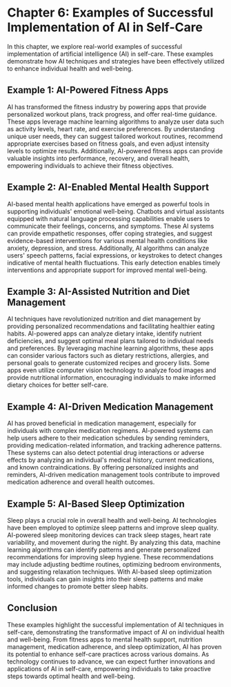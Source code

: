 Chapter 6: Examples of Successful Implementation of AI in Self-Care
===================================================================

In this chapter, we explore real-world examples of successful implementation of artificial intelligence (AI) in self-care. These examples demonstrate how AI techniques and strategies have been effectively utilized to enhance individual health and well-being.

Example 1: AI-Powered Fitness Apps
----------------------------------

AI has transformed the fitness industry by powering apps that provide personalized workout plans, track progress, and offer real-time guidance. These apps leverage machine learning algorithms to analyze user data such as activity levels, heart rate, and exercise preferences. By understanding unique user needs, they can suggest tailored workout routines, recommend appropriate exercises based on fitness goals, and even adjust intensity levels to optimize results. Additionally, AI-powered fitness apps can provide valuable insights into performance, recovery, and overall health, empowering individuals to achieve their fitness objectives.

Example 2: AI-Enabled Mental Health Support
-------------------------------------------

AI-based mental health applications have emerged as powerful tools in supporting individuals' emotional well-being. Chatbots and virtual assistants equipped with natural language processing capabilities enable users to communicate their feelings, concerns, and symptoms. These AI systems can provide empathetic responses, offer coping strategies, and suggest evidence-based interventions for various mental health conditions like anxiety, depression, and stress. Additionally, AI algorithms can analyze users' speech patterns, facial expressions, or keystrokes to detect changes indicative of mental health fluctuations. This early detection enables timely interventions and appropriate support for improved mental well-being.

Example 3: AI-Assisted Nutrition and Diet Management
----------------------------------------------------

AI techniques have revolutionized nutrition and diet management by providing personalized recommendations and facilitating healthier eating habits. AI-powered apps can analyze dietary intake, identify nutrient deficiencies, and suggest optimal meal plans tailored to individual needs and preferences. By leveraging machine learning algorithms, these apps can consider various factors such as dietary restrictions, allergies, and personal goals to generate customized recipes and grocery lists. Some apps even utilize computer vision technology to analyze food images and provide nutritional information, encouraging individuals to make informed dietary choices for better self-care.

Example 4: AI-Driven Medication Management
------------------------------------------

AI has proved beneficial in medication management, especially for individuals with complex medication regimens. AI-powered systems can help users adhere to their medication schedules by sending reminders, providing medication-related information, and tracking adherence patterns. These systems can also detect potential drug interactions or adverse effects by analyzing an individual's medical history, current medications, and known contraindications. By offering personalized insights and reminders, AI-driven medication management tools contribute to improved medication adherence and overall health outcomes.

Example 5: AI-Based Sleep Optimization
--------------------------------------

Sleep plays a crucial role in overall health and well-being. AI technologies have been employed to optimize sleep patterns and improve sleep quality. AI-powered sleep monitoring devices can track sleep stages, heart rate variability, and movement during the night. By analyzing this data, machine learning algorithms can identify patterns and generate personalized recommendations for improving sleep hygiene. These recommendations may include adjusting bedtime routines, optimizing bedroom environments, and suggesting relaxation techniques. With AI-based sleep optimization tools, individuals can gain insights into their sleep patterns and make informed changes to promote better sleep habits.

Conclusion
----------

These examples highlight the successful implementation of AI techniques in self-care, demonstrating the transformative impact of AI on individual health and well-being. From fitness apps to mental health support, nutrition management, medication adherence, and sleep optimization, AI has proven its potential to enhance self-care practices across various domains. As technology continues to advance, we can expect further innovations and applications of AI in self-care, empowering individuals to take proactive steps towards optimal health and well-being.
